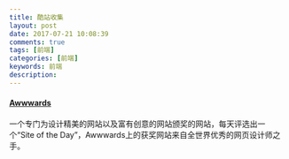 ```yaml
---
title: 酷站收集
layout: post
date: 2017-07-21 10:08:39
comments: true
tags: [前端]
categories: [前端]
keywords: 前端
description:
---
```


<!-- more  -->
#### [Awwwards](https://www.awwwards.com/)
一个专门为设计精美的网站以及富有创意的网站颁奖的网站，每天评选出一个“Site of the Day”，Awwwards上的获奖网站来自全世界优秀的网页设计师之手。